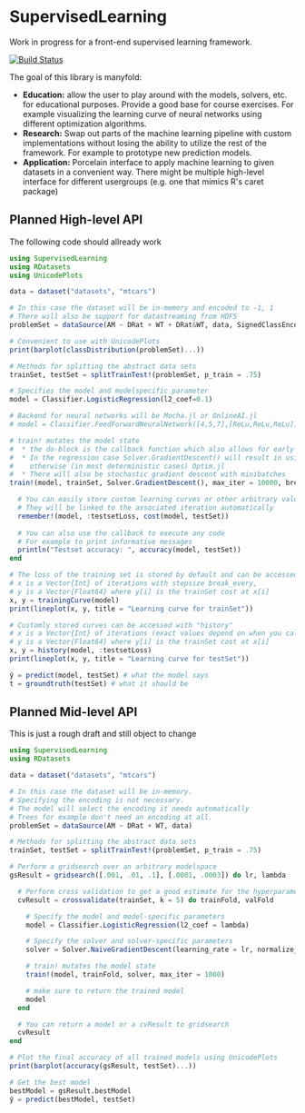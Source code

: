 # SupervisedLearning

Work in progress for a front-end supervised learning framework.

[![Build Status](https://travis-ci.org/Evizero/SupervisedLearning.jl.svg?branch=master)](https://travis-ci.org/Evizero/SupervisedLearning.jl)

The goal of this library is manyfold:

- **Education:** allow the user to play around with the models, solvers, etc. for educational purposes. Provide a good base for course exercises. For example visualizing the learning curve of neural networks using different optimization algorithms.
- **Research:** Swap out parts of the machine learning pipeline with custom implementations without losing the ability to utilize the rest of the framework. For example to prototype new prediction models.
- **Application:** Porcelain interface to apply machine learning to given datasets in a convenient way. There might be multiple high-level interface for different usergroups (e.g. one that mimics R's caret package)

## Planned High-level API

The following code should allready work

```Julia
using SupervisedLearning
using RDatasets
using UnicodePlots

data = dataset("datasets", "mtcars")

# In this case the dataset will be in-memory and encoded to -1, 1
# There will also be support for datastreaming from HDF5
problemSet = dataSource(AM ~ DRat + WT + DRat&WT, data, SignedClassEncoding)

# Convenient to use with UnicodePlots
print(barplot(classDistribution(problemSet)...))

# Methods for splitting the abstract data sets
trainSet, testSet = splitTrainTest!(problemSet, p_train = .75)

# Specifies the model and modelspecific parameter
model = Classifier.LogisticRegression(l2_coef=0.1)

# Backend for neural networks will be Mocha.jl or OnlineAI.jl
# model = Classifier.FeedForwardNeuralNetwork([4,5,7],[ReLu,ReLu,ReLu])

# train! mutates the model state
#  * the do-block is the callback function which also allows for early stopping
#  * In the regression case Solver.GradientDescent() will result in using Regression.jl, 
#    otherwise (in most deterministic cases) Optim.jl
#  * There will also be stochastic gradient descent with minibatches
train!(model, trainSet, Solver.GradientDescent(), max_iter = 10000, break_every = 100) do

  # You can easily store custom learning curves or other arbitrary values
  # They will be linked to the associated iteration automatically
  remember!(model, :testsetLoss, cost(model, testSet))
  
  # You can also use the callback to execute any code
  # For example to print informative messages
  println("Testset accuracy: ", accuracy(model, testSet))
end

# The loss of the training set is stored by default and can be accessed with trainingCurve
# x is a Vector{Int} of iterations with stepsize break_every,
# y is a Vector{Float64} where y[i] is the trainSet cost at x[i]
x, y = trainingCurve(model)
print(lineplot(x, y, title = "Learning curve for trainSet"))

# Customly stored curves can be accessed with "history"
# x is a Vector{Int} of iterations (exact values depend on when you called remember!),
# y is a Vector{Float64} where y[i] is the trainSet cost at x[i]
x, y = history(model, :testsetLoss)
print(lineplot(x, y, title = "Learning curve for testSet"))

ŷ = predict(model, testSet) # what the model says
t = groundtruth(testSet) # what it should be
```

## Planned Mid-level API

This is just a rough draft and still object to change

```Julia
using SupervisedLearning
using RDatasets

data = dataset("datasets", "mtcars")

# In this case the dataset will be in-memory.
# Specifying the encoding is not necessary.
# The model will select the encoding it needs automatically
# Trees for example don't need an encoding at all.
problemSet = dataSource(AM ~ DRat + WT, data)

# Methods for splitting the abstract data sets
trainSet, testSet = splitTrainTest!(problemSet, p_train = .75)

# Perform a gridsearch over an arbitrary modelspace
gsResult = gridsearch([.001, .01, .1], [.0001, .0003]) do lr, lambda

  # Perform cross validation to get a good estimate for the hyperparameter performance
  cvResult = crossvalidate(trainSet, k = 5) do trainFold, valFold

    # Specify the model and model-specific parameters
    model = Classifier.LogisticRegression(l2_coef = lambda)

    # Specify the solver and solver-specific parameters
    solver = Solver.NaiveGradientDescent(learning_rate = lr, normalize_gradient = false)

    # train! mutates the model state
    train!(model, trainFold, solver, max_iter = 1000)

    # make sure to return the trained model
    model
  end

  # You can return a model or a cvResult to gridsearch
  cvResult
end

# Plot the final accuracy of all trained models using UnicodePlots
print(barplot(accuracy(gsResult, testSet)...))

# Get the best model
bestModel = gsResult.bestModel
ŷ = predict(bestModel, testSet)
```
